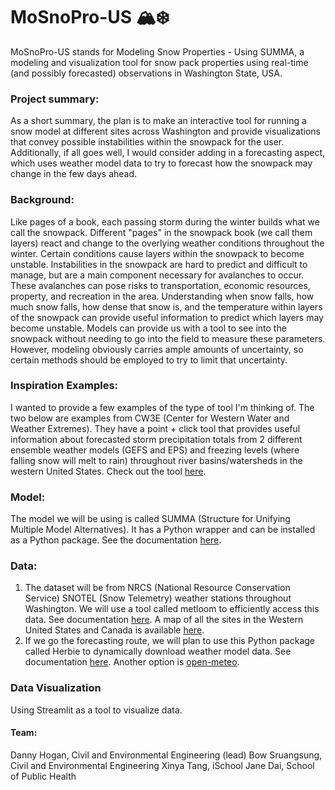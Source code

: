 # MoSnoPro-US 🏔️❄️
MoSnoPro-US stands for Modeling Snow Properties - Using SUMMA, a modeling and visualization tool for snow pack properties using real-time (and possibly forecasted) observations in Washington State, USA.

### **Project summary:**
As a short summary, the plan is to make an interactive tool for running a snow model at different sites across Washington and provide visualizations that convey possible instabilities within the snowpack for the user. Additionally, if all goes well, I would consider adding in a forecasting aspect, which uses weather model data to try to forecast how the snowpack may change in the few days ahead.

### **Background:**
Like pages of a book, each passing storm during the winter builds what we call the snowpack. Different "pages" in the snowpack book (we call them layers) react and change to the overlying weather conditions throughout the winter. Certain conditions cause layers within the snowpack to become unstable. Instabilities in the snowpack are hard to predict and difficult to manage, but are a main component necessary for avalanches to occur. These avalanches can pose risks to transportation, economic resources, property, and recreation in the area. Understanding when snow falls, how much snow falls, how dense that snow is, and the temperature within layers of the snowpack can provide useful information to predict which layers may become unstable. Models can provide us with a tool to see into the snowpack without needing to go into the field to measure these parameters. However, modeling obviously carries ample amounts of uncertainty, so certain methods should be employed to try to limit that uncertainty.

### **Inspiration Examples:**
I wanted to provide a few examples of the type of tool I'm thinking of. The two below are examples from CW3E (Center for Western Water and Weather Extremes). They have a point + click tool that provides useful information about forecasted storm precipitation totals from 2 different ensemble weather models (GEFS and EPS) and freezing levels (where falling snow will melt to rain) throughout river basins/watersheds in the western United States. Check out the tool [here](https://cw3e.ucsd.edu/DSMaps/DS_freezing.html).

### **Model:**
The model we will be using is called SUMMA (Structure for Unifying Multiple Model Alternatives). It has a Python wrapper and can be installed as a Python package. See the documentation [here](https://github.com/UW-Hydro/pysumma).

### **Data:** 
1. The dataset will be from NRCS (National Resource Conservation Service) SNOTEL (Snow Telemetry) weather stations throughout Washington. We will use a tool called metloom to efficiently access this data. See documentation [here](https://metloom.readthedocs.io/en/latest/). A map of all the sites in the Western United States and Canada is available [here](https://nwcc-apps.sc.egov.usda.gov/imap/).
2. If we go the forecasting route, we will plan to use this Python package called Herbie to dynamically download weather model data. See documentation [here](https://herbie.readthedocs.io/en/stable/). Another option is [open-meteo](https://open-meteo.com/en/docs/ecmwf-api).

### **Data Visualization**

Using Streamlit as a tool to visualize data.

#### **Team:**
Danny Hogan, Civil and Environmental Engineering (lead)
Bow Sruangsung, Civil and Environmental Engineering
Xinya Tang, iSchool
Jane Dai, School of Public Health

